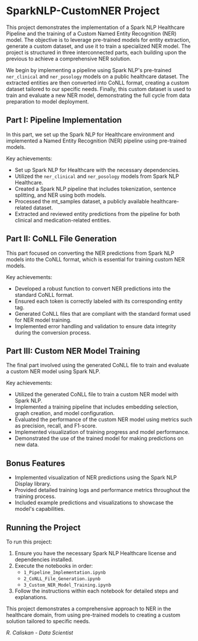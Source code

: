 # SparkNLP-CustomNER Project

This project demonstrates the implementation of a Spark NLP Healthcare Pipeline and the training of a Custom Named Entity Recognition (NER) model. The objective is to leverage pre-trained models for entity extraction, generate a custom dataset, and use it to train a specialized NER model. The project is structured in three interconnected parts, each building upon the previous to achieve a comprehensive NER solution.

We begin by implementing a pipeline using Spark NLP's pre-trained `ner_clinical` and `ner_posology` models on a public healthcare dataset. The extracted entities are then converted into CoNLL format, creating a custom dataset tailored to our specific needs. Finally, this custom dataset is used to train and evaluate a new NER model, demonstrating the full cycle from data preparation to model deployment.

## Part I: Pipeline Implementation

In this part, we set up the Spark NLP for Healthcare environment and implemented a Named Entity Recognition (NER) pipeline using pre-trained models.

Key achievements:
- Set up Spark NLP for Healthcare with the necessary dependencies.
- Utilized the `ner_clinical` and `ner_posology` models from Spark NLP Healthcare.
- Created a Spark NLP pipeline that includes tokenization, sentence splitting, and NER using both models.
- Processed the mt_samples dataset, a publicly available healthcare-related dataset.
- Extracted and reviewed entity predictions from the pipeline for both clinical and medication-related entities.

## Part II: CoNLL File Generation

This part focused on converting the NER predictions from Spark NLP models into the CoNLL format, which is essential for training custom NER models.

Key achievements:
- Developed a robust function to convert NER predictions into the standard CoNLL format.
- Ensured each token is correctly labeled with its corresponding entity tag.
- Generated CoNLL files that are compliant with the standard format used for NER model training.
- Implemented error handling and validation to ensure data integrity during the conversion process.

## Part III: Custom NER Model Training

The final part involved using the generated CoNLL file to train and evaluate a custom NER model using Spark NLP.

Key achievements:
- Utilized the generated CoNLL file to train a custom NER model with Spark NLP.
- Implemented a training pipeline that includes embedding selection, graph creation, and model configuration.
- Evaluated the performance of the custom NER model using metrics such as precision, recall, and F1-score.
- Implemented visualization of training progress and model performance.
- Demonstrated the use of the trained model for making predictions on new data.

## Bonus Features

- Implemented visualization of NER predictions using the Spark NLP Display library.
- Provided detailed training logs and performance metrics throughout the training process.
- Included example predictions and visualizations to showcase the model's capabilities.

## Running the Project

To run this project:

1. Ensure you have the necessary Spark NLP Healthcare license and dependencies installed.
2. Execute the notebooks in order: 
   - `1_Pipeline_Implementation.ipynb`
   - `2_CoNLL_File_Generation.ipynb`
   - `3_Custom_NER_Model_Training.ipynb`
3. Follow the instructions within each notebook for detailed steps and explanations.

This project demonstrates a comprehensive approach to NER in the healthcare domain, from using pre-trained models to creating a custom solution tailored to specific needs.

*R. Caliskan - Data Scientist*